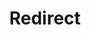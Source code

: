 ﻿---
layout: src/layouts/Redirect.astro
title: Redirect
redirect: https://octopus.com/docs/administration/upgrading/legacy/upgrading-from-octopus-2.6.5-2018.10lts/upgrade-with-a-new-server-instance
pubDate:  2023-01-01
navSearch: false
navSitemap: false
navMenu: false
---
